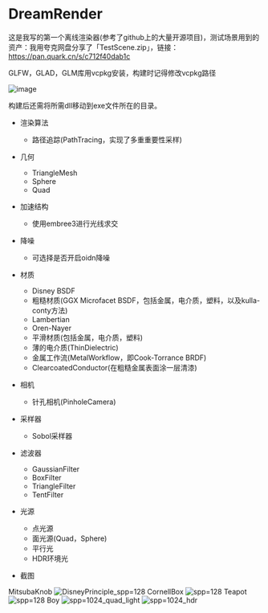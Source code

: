 # DreamRender
这是我写的第一个离线渲染器(参考了github上的大量开源项目)，测试场景用到的资产：我用夸克网盘分享了「TestScene.zip」，链接：https://pan.quark.cn/s/c712f40dab1c

GLFW，GLAD，GLM库用vcpkg安装，构建时记得修改vcpkg路径

![image](https://github.com/qaz123w/DreamRender/assets/75780167/99953c96-80ea-4e0d-a902-e892995be9d0)

构建后还需将所需dll移动到exe文件所在的目录。

- 渲染算法
  - 路径追踪(PathTracing，实现了多重重要性采样)

- 几何
  - TriangleMesh
  - Sphere
  - Quad

- 加速结构
  - 使用embree3进行光线求交

- 降噪
  - 可选择是否开启oidn降噪

- 材质
  - Disney BSDF
  - 粗糙材质(GGX Microfacet BSDF，包括金属，电介质，塑料，以及kulla-conty方法)
  - Lambertian
  - Oren-Nayer
  - 平滑材质(包括金属，电介质，塑料)
  - 薄的电介质(ThinDielectric)
  - 金属工作流(MetalWorkflow，即Cook-Torrance BRDF)
  - ClearcoatedConductor(在粗糙金属表面涂一层清漆)

- 相机
  - 针孔相机(PinholeCamera)

- 采样器
  - Sobol采样器

- 滤波器
  - GaussianFilter
  - BoxFilter
  - TriangleFilter
  - TentFilter

- 光源
  - 点光源
  - 面光源(Quad，Sphere)
  - 平行光
  - HDR环境光

- 截图

MitsubaKnob
![DisneyPrinciple_spp=128](https://github.com/qaz123w/DreamRender/assets/75780167/bfa099a5-f65f-48eb-acf0-280e43ee95c3)
CornellBox
![spp=128](https://github.com/qaz123w/DreamRender/assets/75780167/10bd6784-cb64-40a6-968f-15346f246a96)
Teapot
![spp=128](https://github.com/qaz123w/DreamRender/assets/75780167/aacae0d8-54c6-4f92-801d-492d3ae1a2cd)
Boy
![spp=1024_quad_light](https://github.com/qaz123w/DreamRender/assets/75780167/eb1a7b93-299f-4c9d-8552-68534994665a)
![spp=1024_hdr](https://github.com/qaz123w/DreamRender/assets/75780167/848615c9-05f1-479b-8e7a-f8ef751cafc1)

